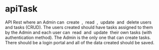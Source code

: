 # apiTask
API Rest where an Admin can ​ create ​ , ​ read ​ , ​ update ​ and ​ delete users and tasks (CRUD). The users created should have tasks assigned to them by the Admin and each user can ​ read ​ and ​ update ​ their own tasks (with authentication method). The Admin is the only one that can create tasks. There should be a login portal and all of the data created should be saved.
